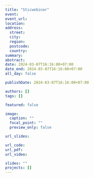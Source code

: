 ```yaml
---
title: "Sticwebinar"
event:
event_url:
location:
address:
  street:
  city:
  region:
  postcode:
  country:
summary:
abstract:
date: 2024-03-07T16:16:00+07:00
date_end: 2024-03-07T16:16:00+07:00
all_day: false

publishDate: 2024-03-07T16:16:00+07:00

authors: []
tags: []

featured: false

image:
  caption: ""
  focal_point: ""
  preview_only: false

url_slides:

url_code:
url_pdf:
url_video:

slides: ""
projects: []
---
```

